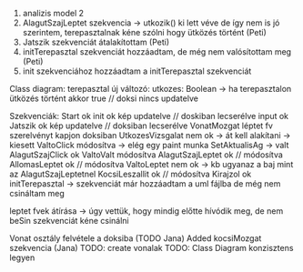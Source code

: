 ﻿1. analizis model 2
2. AlagutSzajLeptet szekvencia -> utkozik() ki lett véve de így nem is jó szerintem, terepasztalnak kéne szólni hogy ütközés történt (Peti)
3. Jatszik szekvenciát átalakítottam (Peti)
4. initTerepasztal szekvenciát hozzáadtam, de még nem valósítottam meg (Peti)
5. init szekvenciához hozzáadtam a initTerepasztal szekvenciát

Class diagram:
terepasztal új változó: utkozes: Boolean -> ha terepasztalon ütközés történt akkor true // doksi nincs updatelve 

Szekvenciák:
Start ok
init ok kép updatelve // doskiban lecserélve
input ok
Jatszik ok kép updatelve // doksiban lecserélve
VonatMozgat léptet fv szerelvényt kapjon doksiban
UtkozesVizsgalat nem ok -> át kell alakítani -> kiesett
ValtoClick módosítva -> elég egy paint munka SetAktualisAg -> valt
AlagutSzajClick ok
ValtoValt módosítva
AlagutSzajLeptet ok // módosítva
AllomasLeptet ok // módosítva
ValtoLeptet nem ok -> kb ugyanaz a baj mint az AlagutSzajLeptetnel
KocsiLeszallit ok // módosítva
Kirajzol ok
initTerepasztal -> szekvenciát már hozzáadtam a uml fájlba de még nem csináltam meg

leptet fvek átírása -> úgy vettük, hogy mindig előtte hívódik meg, de nem
beSin szekvenciát kéne csinálni

Vonat osztály felvétele a doksiba (TODO Jana)
Added kocsiMozgat szekvencia (Jana)
TODO: create vonalak
TODO: Class Diagram konzisztens legyen

